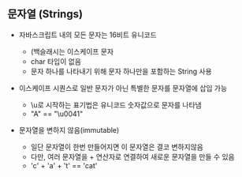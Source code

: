 ## 문자열 (Strings)

* 자바스크립트 내의 모든 문자는 16비트 유니코드
    * \(백슬래시는 이스케이프 문자
    * char 타입이 없음
    * 문자 하나를 나타내기 위해 문자 하나만을 포함하는 String 사용
    
* 이스케이프 시퀀스로 일반 문자가 아닌 특별한 문자를 문자열에 삽입 가능
    * \u로 시작하는 표기법은 유니코드 숫자값으로 문자를 나타냄
    * "A" == "\u0041"
    
* 문자열을 변하지 않음(immutable)
    * 일단 문자열이 한번 만들어지면 이 문자열은 결코 변하지않음
    * 다만, 여러 문자열을 + 연산자로 연결하여 새로운 문자열을 만들 수 있음
    * 'c' + 'a' + 't' == 'cat'